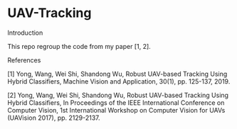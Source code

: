 # UAV-Tracking

Introduction

This repo regroup the code from my paper [1, 2].

References

[1] Yong, Wang, Wei Shi, Shandong Wu, Robust UAV-based Tracking Using Hybrid Classifiers, Machine Vision and Application, 30(1), pp. 125-137, 2019. 

[2] Yong, Wang, Wei Shi, Shandong Wu, Robust UAV-based Tracking Using Hybrid Classifiers, In Proceedings of the IEEE International Conference on Computer Vision, 1st International Workshop on Computer Vision for UAVs (UAVision 2017), pp. 2129-2137.

